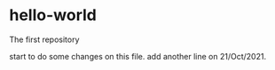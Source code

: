 # hello-world
The first repository

start to do some changes on this file.
add another line on 21/Oct/2021.
